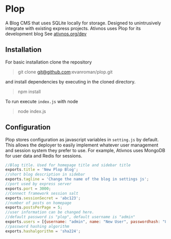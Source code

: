 # Plop

A Blog CMS that uses SQLite locally for storage. Designed to unintrusively integrate with existing express projects. Ativnos uses Plop for its development blog
See [ativnos.org/dev](http://ativnos.org/dev)

## Installation

For basic installation clone the repository

> git clone git@github.com:evanroman/plop.git 

and install dependencies by executing in the cloned directory.

> npm install

To run execute `index.js` with node

> node index.js

## Configuration 
Plop stores configuration as javascript variables in `setting.js` by default. This allows the deployer to easily implement whatever user management and session system they prefer to use. For example, Ativnos uses MongoDB for user data and Redis for sessions. 


``` js
//Blog title. Used for homepage title and sidebar title 
exports.title = 'New Plop Blog'; 
//short blog description in sidebar
exports.tagline = 'Change the name of the blog in settings js';
//port used by express server
exports.port = 3000;
//Connect framework session salt
exports.sessionSecret = 'abc123';
//number of posts on homepage
exports.postsPerPage = 5;
//user information can be changed here. 
//default password is "plop", default username is "admin"
exports.users = [{username: "admin", name: "New User", passwordhash: "89304d1c03ceefb2200404f72deb3a01cc33ebe19925229223f880d3", bio: "Edit in settings js"}];
//password hashing algorithm
exports.hashalgorithm = 'sha224';

```







